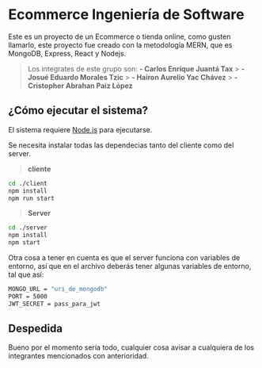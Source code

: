 # Ecommerce Ingeniería de Software

Este es un proyecto de un Ecommerce o tienda online, como gusten llamarlo, este proyecto fue creado con la metodología MERN, que es MongoDB, Express, React y Nodejs.

> Los integrates de este grupo son:
> **- Carlos Enrique Juantá Tax** > **- Josué Eduardo Morales Tzic** > **- Hairon Aurelio Yac Chávez** > **- Cristopher Abrahan Paiz López**

## ¿Cómo ejecutar el sistema?

El sistema requiere [Node.js](https://nodejs.org/) para ejecutarse.

Se necesita instalar todas las dependecias tanto del cliente como del server.

> **cliente**

```sh
cd ./client
npm install
npm run start
```

> **Server**

```sh
cd ./server
npm install
npm start
```

Otra cosa a tener en cuenta es que el server funciona con variables de entorno, así que en el archivo deberás tener algunas variables de entorno, tal que así:

```sh
MONGO_URL = "uri_de_mongodb"
PORT = 5000
JWT_SECRET = pass_para_jwt
```

## Despedida

Bueno por el momento sería todo, cualquier cosa avisar a cualquiera de los integrantes mencionados con anterioridad.
